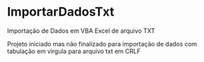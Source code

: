 # ImportarDadosTxt
Importação de Dados em VBA Excel de arquivo TXT

Projeto iniciado mas não finalizado para importação de dados com tabulação em virgula para arquivo txt em CRLF
